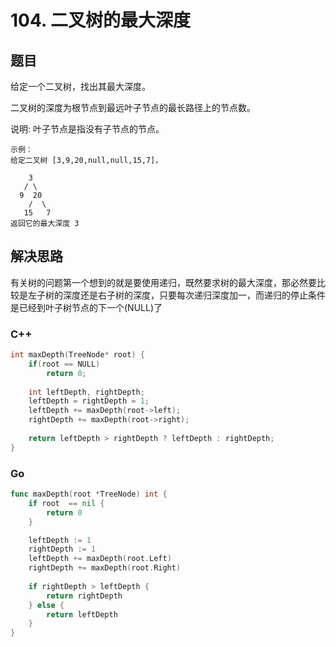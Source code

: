 # 104. 二叉树的最大深度

## 题目
给定一个二叉树，找出其最大深度。

二叉树的深度为根节点到最远叶子节点的最长路径上的节点数。

说明: 叶子节点是指没有子节点的节点。

```
示例：
给定二叉树 [3,9,20,null,null,15,7]，

    3
   / \
  9  20
    /  \
   15   7
返回它的最大深度 3
```


## 解决思路
有关树的问题第一个想到的就是要使用递归，既然要求树的最大深度，那必然要比较是左子树的深度还是右子树的深度，只要每次递归深度加一，而递归的停止条件是已经到叶子树节点的下一个(NULL)了

### C++
```cpp
int maxDepth(TreeNode* root) {
    if(root == NULL)
        return 0;
    
    int leftDepth, rightDepth;
    leftDepth = rightDepth = 1;
    leftDepth += maxDepth(root->left);
    rightDepth += maxDepth(root->right);
    
    return leftDepth > rightDepth ? leftDepth : rightDepth;
}
```

### Go
```go
func maxDepth(root *TreeNode) int {
    if root  == nil {
        return 0
    }

    leftDepth := 1
    rightDepth := 1
    leftDepth += maxDepth(root.Left)
    rightDepth += maxDepth(root.Right)
    
    if rightDepth > leftDepth {
        return rightDepth
    } else {
        return leftDepth
    }
}
```